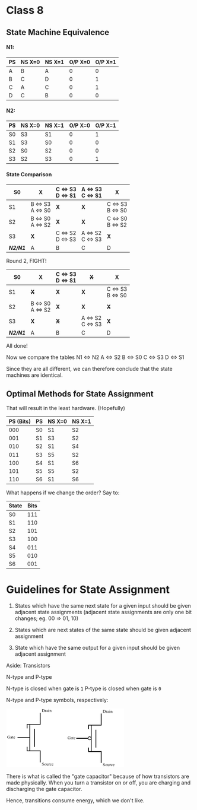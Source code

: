 # Class 8

## State Machine Equivalence

#### N1:

| PS  | NS X=0 | NS X=1 | O/P X=0 | O/P X=1 |
| --- | ------ | ------ | ------- | ------- |
| A   | B      | A      | 0       | 0       |
| B   | C      | D      | 0       | 1       |
| C   | A      | C      | 0       | 1       |
| D   | C      | B      | 0       | 0       |

#### N2:

| PS  | NS X=0 | NS X=1 | O/P X=0 | O/P X=1 |
| --- | ------ | ------ | ------- | ------- |
| S0  | S3     | S1     | 0       | 1       |
| S1  | S3     | S0     | 0       | 0       |
| S2  | S0     | S2     | 0       | 0       |
| S3  | S2     | S3     | 0       | 1       |

#### State Comparison

| S0          | **X**                | C <=> S3<br>D <=> S1 | A <=> S3<br>C <=> S1 | **X**                |
| ----------- | -------------------- | -------------------- | -------------------- | -------------------- |
| S1          | B <=> S3<br>A <=> S0 | **X**                | **X**                | C <=> S3<br>B <=> S0 |
| S2          | B <=> S0<br>A <=> S2 | **X**                | **X**                | C <=> S0<br>B <=> S2 |
| S3          | **X**                | C <=> S2<br>D <=> S3 | A <=> S2<br>C <=> S3 | **X**                |
| ***N2/N1*** | A                    | B                    | C                    | D                    |

Round 2, FIGHT!

| S0          | **X**                | C <=> S3<br>D <=> S1 | ~~**X**~~            | **X**                |
| ----------- | -------------------- | -------------------- | -------------------- | -------------------- |
| S1          | ~~**X**~~            | **X**                | **X**                | C <=> S3<br>B <=> S0 |
| S2          | B <=> S0<br>A <=> S2 | **X**                | **X**                | ~~**X**~~            |
| S3          | **X**                | ~~**X**~~            | A <=> S2<br>C <=> S3 | **X**                |
| ***N2/N1*** | A                    | B                    | C                    | D                    |

All done!

Now we compare the tables
N1 <=> N2
A <=> S2
B <=> S0
C <=> S3
D <=> S1

Since they are all different, we can therefore conclude that the state machines are identical.

## Optimal Methods for State Assignment
That will result in the least hardware. (Hopefully)


| PS (Bits) | PS  | NS X=0 | NS X=1 |
| --------- | --- | ------ | ------ |
| 000       | S0  | S1     | S2     |
| 001       | S1  | S3     | S2     |
| 010       | S2  | S1     | S4     |
| 011       | S3  | S5     | S2     |
| 100       | S4  | S1     | S6     |
| 101       | S5  | S5     | S2     |
| 110       | S6  | S1     | S6     |

What happens if we change the order? Say to:

| State | Bits |
| ----- | ---- |
| S0    | 111  |
| S1    | 110  |
| S2    | 101  |
| S3    | 100  |
| S4    | 011  |
| S5    | 010  |
| S6    | 001  |

# Guidelines for State Assignment

1. States which have the same next state for a given input should be given adjacent state assignments (adjacent state assignments are only one bit changes; eg. 00 => 01, 10)

2. States which are next states of the same state should be given adjacent assignment

3. State which have the same output for a given input should be given adjacent assignment

Aside: Transistors

N-type and P-type

N-type is closed when gate is `1`
P-type is closed when gate is `0`

N-type and P-type symbols, respectively:

![](Images/Class8_1.png)

There is what is called the "gate capacitor" because of how transistors are made physically. When you turn a transistor on or off, you are charging and discharging the gate capacitor.

Hence, transitions consume energy, which we don't like.
